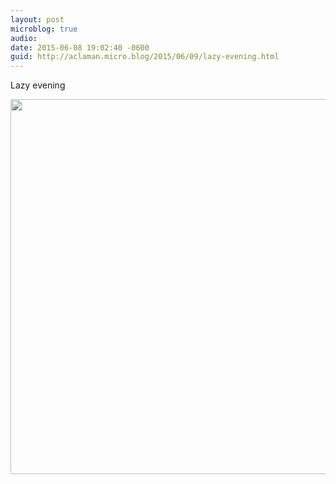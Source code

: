 ```yaml
---
layout: post
microblog: true
audio: 
date: 2015-06-08 19:02:40 -0600
guid: http://aclaman.micro.blog/2015/06/09/lazy-evening.html
---
```

Lazy evening

<img src="http://micro.alexclaman.com/uploads/2018/1d5d837a0f.jpg" width="600" height="600" />
